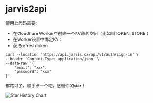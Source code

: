 # jarvis2api
使用此代码需要:
- 在Cloudflare Worker中创建一个KV命名空间（比如叫TOKEN_STORE ）
- 在Worker设置中绑定KV：
- 获取refreshToken
```
curl --location 'https://api.jarvis.cx/api/v1/auth/sign-in' \
--header 'Content-Type: application/json' \
--data-raw '{
    "email": "xxx",
    "password": "xxx"
}'
```
都路过了，顺手点一个吧，感谢你的star！


<picture>
  <source
    media="(prefers-color-scheme: dark)"
    srcset="https://api.star-history.com/svg?repos=star-history/star-history&type=Date&theme=dark"
  />
  <source
    media="(prefers-color-scheme: light)"
    srcset="https://api.star-history.com/svg?repos=star-history/star-history&type=Date"
  />
  <img
    alt="Star History Chart"
    src="https://api.star-history.com/svg?repos=star-history/star-history&type=Date"
  />
</picture>
